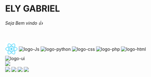 # ELY GABRIEL

###### Seja Bem vindo 👍 


<div style="display: inline_block"><br>
 <img align="center" alt="logo-react" height="40" width="40" src="https://raw.githubusercontent.com/devicons/devicon/master/icons/react/react-original.svg" />
 <img align="center" alt="logo-Js" height="30" width="40" src="https://cdn.jsdelivr.net/gh/devicons/devicon/icons/javascript/javascript-plain.svg"/>
 <img align="center" alt="logo-python" height="50" width="50" src="https://cdn.jsdelivr.net/gh/devicons/devicon/icons/python/python-original-wordmark.svg" />
 <img align="center" alt="logo-css" height="50" width="50" src="https://cdn.jsdelivr.net/gh/devicons/devicon/icons/css3/css3-original-wordmark.svg" />
 <img align="center" alt="logo-php" height="50"width="60" src="https://cdn.jsdelivr.net/gh/devicons/devicon/icons/php/php-original.svg" />
 <img align="center" alt="logo-html" height="40" width="50" src="https://cdn.jsdelivr.net/gh/devicons/devicon/icons/html5/html5-plain-wordmark.svg"/>
 <img align="center" alt="logo-ui" height="40" width="40" src="https://cdn.jsdelivr.net/gh/devicons/devicon/icons/materialui/materialui-original.svg" />        
</div>



<div>
 <a href="https://github.com/ely182">
 <img height="190em" src="https://github-readme-stats.vercel.app/api/top-langs/?username=ely182&layout=compact&langs_count=10&theme=dark"/>
</div>
<div>
<a href="https://www.instagram.com/ely_ribeiro12/" target="_blank"><img src="https://img.shields.io/badge/-Instagram-%23E4405F?style=for-the-badge&logo=instagram&logoColor=white" target="_blank"></a>
<a href="https://www.linkedin.com/in/ely-gabriel-a8a322b3/" target="_blank"><img src="https://img.shields.io/badge/-LinkedIn-%230077B5?style=for-the-badge&logo=linkedin&logoColor=white" target="_blank"></a> 
 <a href="https://discord.gg/#6650" target="_blank"><img src="https://img.shields.io/badge/Discord-7289DA?style=for-the-badge&logo=discord&logoColor=white" target="_blank"></a>
 <a href = "mailto:ely.18gabriel@gmail.com"><img src="https://img.shields.io/badge/Gmail-D14836?style=for-the-badge&logo=gmail&logoColor=white" target="_blank"></a>
 </div>

